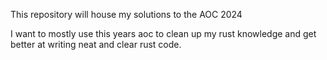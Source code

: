This repository will house my solutions to the AOC 2024

I want to mostly use this years aoc to clean up my rust knowledge and get better at writing neat and clear rust code.
